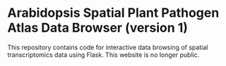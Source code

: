 # Arabidopsis Spatial Plant Pathogen Atlas Data Browser (version 1)

This repository contains code for interactive data browsing of spatial transcriptomics data using Flask. This website is no longer public.
